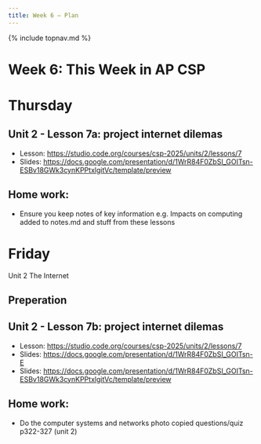 ```yaml
---
title: Week 6 — Plan
---
```

{% include topnav.md %}

# Week 6: This Week in AP CSP

# Thursday 

## Unit 2 - Lesson 7a: project internet dilemas
- Lesson:  https://studio.code.org/courses/csp-2025/units/2/lessons/7
- Slides: https://docs.google.com/presentation/d/1WrR84F0ZbSI_GOITsn-ESBv18GWk3cynKPPtxlgitVc/template/preview


## Home work:
-  Ensure you keep notes of key information e.g. Impacts on computing added to notes.md and stuff from these lessons

 

# Friday
Unit 2 The Internet

## Preperation

## Unit 2 - Lesson 7b: project internet dilemas
- Lesson: https://studio.code.org/courses/csp-2025/units/2/lessons/7
- Slides: https://docs.google.com/presentation/d/1WrR84F0ZbSI_GOITsn-E
- Slides:  https://docs.google.com/presentation/d/1WrR84F0ZbSI_GOITsn-ESBv18GWk3cynKPPtxlgitVc/template/preview

## Home work:
- Do the computer systems and networks photo copied questions/quiz p322-327 (unit 2)

